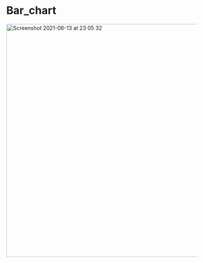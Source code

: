 # Bar_chart

<img width="618" alt="Screenshot 2021-06-13 at 23 05 32" src="https://user-images.githubusercontent.com/49102758/121820628-a29b8e00-cc9c-11eb-8edd-7a6747b0b82e.png">
